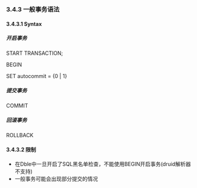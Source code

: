 ### 3.4.3 一般事务语法

#### 3.4.3.1 Syntax

##### 开启事务

START TRANSACTION;

BEGIN

SET autocommit = {0 | 1}

##### 提交事务

COMMIT

##### 回滚事务

ROLLBACK


#### 3.4.3.2 限制

* 在Dble中一旦开启了SQL黑名单检查，不能使用BEGIN开启事务(druid解析器不支持)
* 一般事务可能会出现部分提交的情况

